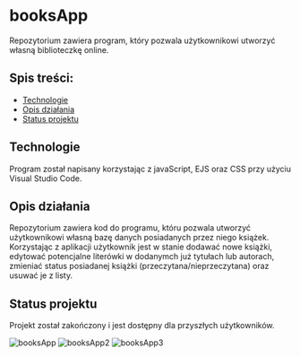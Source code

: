 # booksApp
Repozytorium zawiera program, który pozwala użytkownikowi utworzyć własną biblioteczkę online.
## Spis treści:
* [Technologie](#technologie)
* [Opis działania](#opis-działania)
* [Status projektu](#status-projektu)

## Technologie
Program został napisany korzystając z javaScript, EJS oraz CSS przy użyciu Visual Studio Code.

## Opis działania
Repozytorium zawiera kod do programu, któru pozwala utworzyć użytkownikowi własną bazę danych posiadanych przez niego książek.
Korzystając z aplikacji użytkownik jest w stanie dodawać nowe książki, edytować potencjalne literówki w dodanymch już tytułach lub autorach,
zmieniać status posiadanej książki (przeczytana/nieprzeczytana) oraz usuwać je z listy.


## Status projektu
Projekt został zakończony i jest dostępny dla przyszłych użytkowników.


![booksApp](https://user-images.githubusercontent.com/79590271/148648706-f43712b6-cb1d-445c-a209-28c41c082d88.jpg)
![booksApp2](https://user-images.githubusercontent.com/79590271/148648708-936fb73d-8975-41fa-859b-9c0f97c01670.jpg)
![booksApp3](https://user-images.githubusercontent.com/79590271/148648709-97b739bd-2513-4b95-bb85-ab8d4bc1b16f.jpg)
